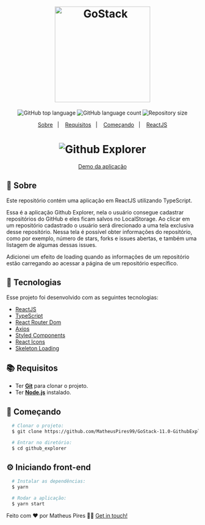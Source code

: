 <h1 align="center">
    <img alt="GoStack" src="https://ik.imagekit.io/hwyksvj4iv/logo_zY2nEMAlc.svg" width="250px" />
</h1>

<p align="center">
  <img alt="GitHub top language" src="https://img.shields.io/github/languages/top/MatheusPires99/github-explorer">
  <img alt="GitHub language count" src="https://img.shields.io/github/languages/count/MatheusPires99/github-explorer">
  <img alt="Repository size" src="https://img.shields.io/github/repo-size/MatheusPires99/github-explorer">
</p>

<p align="center">
  <a href="#page_with_curl-sobre">Sobre</a>&nbsp;&nbsp;&nbsp;|&nbsp;&nbsp;&nbsp;
  <a href="#books-requisitos">Requisitos</a>&nbsp;&nbsp;&nbsp;|&nbsp;&nbsp;&nbsp;
  <a href="#rocket-começando">Começando</a>&nbsp;&nbsp;&nbsp;|&nbsp;&nbsp;&nbsp;
  <a href="#gear-iniciando-front-end">ReactJS</a>
</p>

<h1 align="center">
  <img alt="Github Explorer" src="https://res.cloudinary.com/matheuspires/image/upload/v1587645519/github_explorer10_hrueqg.gif" />
</h1>

<p align="center">
  <a href="https://github-explorer-gostack.netlify.app/">Demo da aplicação</a>
</p>

## :page_with_curl: Sobre
Este repositório contém uma aplicação em ReactJS utilizando TypeScript.

Essa é a aplicação Github Explorer, nela o usuário consegue cadastrar repositórios do GitHub e eles ficam salvos no LocalStorage. Ao clicar em um repositório cadastrado o usuário será direcionado a uma tela exclusiva desse repositório. Nessa tela é possível obter informações do repositório, como por exemplo, número de stars, forks e issues abertas, e também uma listagem de algumas dessas issues.

Adicionei um efeito de loading quando as informações de um repositório estão carregando ao acessar a página de um repositório específico.

## :hammer: Tecnologias
Esse projeto foi desenvolvido com as seguintes tecnologias:

- [ReactJS](https://reactjs.org/)
- [TypeScript](https://www.typescriptlang.org/)
- [React Router Dom](https://reacttraining.com/react-router/web/guides/quick-start)
- [Axios](https://github.com/axios/axios)
- [Styled Components](https://styled-components.com/)
- [React Icons](https://www.npmjs.com/package/react-icons)
- [Skeleton Loading](https://www.npmjs.com/package/react-loading-skeleton)

## :books: Requisitos
- Ter [**Git**](https://git-scm.com/) para clonar o projeto.
- Ter [**Node.js**](https://nodejs.org/en/) instalado.

## :rocket: Começando
``` bash
  # Clonar o projeto:
  $ git clone https://github.com/MatheusPires99/GoStack-11.0-GithubExplore github_explorer

  # Entrar no diretório:
  $ cd github_explorer
```

## :gear: Iniciando front-end
```bash
  # Instalar as dependências:
  $ yarn

  # Rodar a aplicação:
  $ yarn start
```

Feito com ❤️ por Matheus Pires 👋🏻 [Get in touch!](https://github.com/MatheusPires99)
